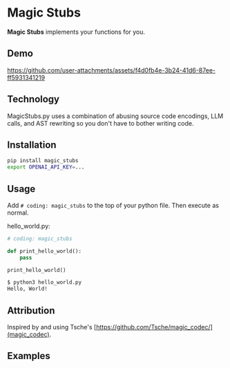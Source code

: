 # Magic Stubs

**Magic Stubs** implements your functions for you.

## Demo


https://github.com/user-attachments/assets/f4d0fb4e-3b24-41d6-87ee-ff5931341219



## Technology

MagicStubs.py uses a combination of abusing source code encodings, LLM calls, and AST rewriting so you don't have to bother writing code.

## Installation

```sh
pip install magic_stubs
export OPENAI_API_KEY=...
```

## Usage

Add `# coding: magic_stubs` to the top of your python file. Then execute as normal.

hello_world.py:
```python
# coding: magic_stubs

def print_hello_world():
    pass

print_hello_world()
```

```sh
$ python3 hello_world.py 
Hello, World!
```


## Attribution
Inspired by and using Tsche's [https://github.com/Tsche/magic_codec/](magic_codec).


## Examples

